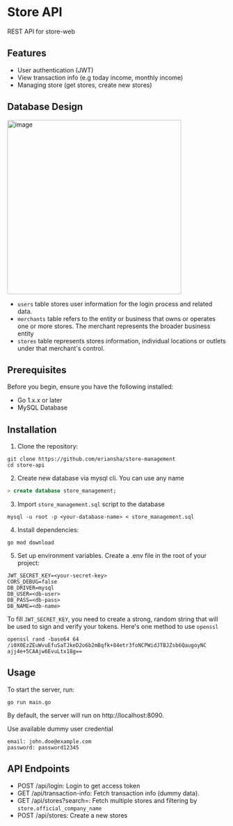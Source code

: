# Store API

REST API for store-web

## Features
- User authentication (JWT)
- View transaction info (e.g today income, monthly income)
- Managing store (get stores, create new stores)

## Database Design
<img width="400" alt="image" src="https://github.com/user-attachments/assets/094d56da-60eb-4006-828b-d860afea76d5">

- `users` table stores user information for the login process and related data.
- `merchants` table refers to the entity or business that owns or operates one or more stores. The merchant represents the broader business entity
- `stores` table represents stores information, individual locations or outlets under that merchant's control.

## Prerequisites
Before you begin, ensure you have the following installed:

- Go 1.x.x or later
- MySQL Database

## Installation
1. Clone the repository:
```
git clone https://github.com/eriansha/store-management
cd store-api
```

2. Create new database via mysql cli. You can use any name 
```sql
> create database store_management;
```

3. Import `store_management.sql` script to the database
```
mysql -u root -p <your-database-name> < store_management.sql
```

4. Install dependencies:
```
go mod download
```

5. Set up environment variables. Create a .env file in the root of your project:
```
JWT_SECRET_KEY=<your-secret-key>
CORS_DEBUG=false
DB_DRIVER=mysql
DB_USER=<db-user>
DB_PASS=<db-pass>
DB_NAME=<db-name>
```

To fill `JWT_SECRET_KEY`, you need to create a strong, random string that will be used to sign and verify your tokens. Here's one method to use `openssl`
```
openssl rand -base64 64
/i0X0EzZEuWvuEfuSaTJkeD2o6b2mBqfk+84etr3foNCPWidJTBJZsb6QaugoyNC
ajj4e+5CAAjw6EvuLtx18g==
```

## Usage
To start the server, run:
```
go run main.go
```
By default, the server will run on http://localhost:8090.

Use available dummy user credential
```
email: john.doe@example.com
password: password12345
```

## API Endpoints
- POST /api/login: Login to get access token
- GET /api/transaction-info: Fetch transaction info (dummy data).
- GET /api/stores?search=: Fetch multiple stores and filtering by `store.official_company_name`
- POST /api/stores: Create a new stores

